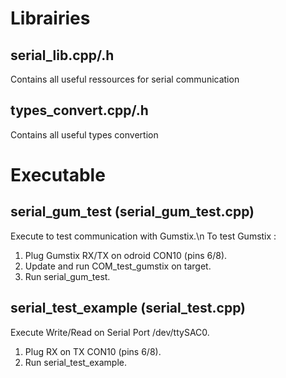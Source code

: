 # Librairies

## serial_lib.cpp/.h
Contains all useful ressources for serial communication

## types_convert.cpp/.h
Contains all useful types convertion

# Executable

## serial_gum_test (serial_gum_test.cpp)
Execute to test communication with Gumstix.\n
To test Gumstix :
1) Plug Gumstix RX/TX on odroid CON10 (pins 6/8).
2) Update and run COM_test_gumstix on target.
3) Run serial_gum_test.


## serial_test_example (serial_test.cpp)
Execute Write/Read on Serial Port /dev/ttySAC0.
1) Plug RX on TX CON10 (pins 6/8).
2) Run serial_test_example.
